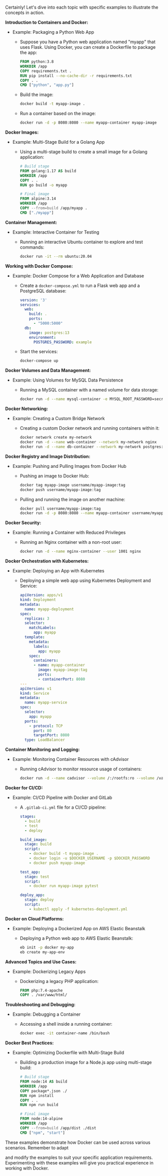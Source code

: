 Certainly! Let's dive into each topic with specific examples to illustrate the concepts in action.

**Introduction to Containers and Docker:**
- Example: Packaging a Python Web App
  - Suppose you have a Python web application named "myapp" that uses Flask. Using Docker, you can create a Dockerfile to package the app:
  
    ```Dockerfile
    FROM python:3.8
    WORKDIR /app
    COPY requirements.txt .
    RUN pip install --no-cache-dir -r requirements.txt
    COPY . .
    CMD ["python", "app.py"]
    ```
  
  - Build the image:
  
    ```bash
    docker build -t myapp-image .
    ```

  - Run a container based on the image:
  
    ```bash
    docker run -d -p 8080:8080 --name myapp-container myapp-image
    ```

**Docker Images:**
- Example: Multi-Stage Build for a Golang App
  - Using a multi-stage build to create a small image for a Golang application:

    ```Dockerfile
    # Build stage
    FROM golang:1.17 AS build
    WORKDIR /app
    COPY . .
    RUN go build -o myapp

    # Final image
    FROM alpine:3.14
    WORKDIR /app
    COPY --from=build /app/myapp .
    CMD ["./myapp"]
    ```

**Container Management:**
- Example: Interactive Container for Testing
  - Running an interactive Ubuntu container to explore and test commands:

    ```bash
    docker run -it --rm ubuntu:20.04
    ```

**Working with Docker Compose:**
- Example: Docker Compose for a Web Application and Database
  - Create a `docker-compose.yml` to run a Flask web app and a PostgreSQL database:

    ```yaml
    version: '3'
    services:
      web:
        build: .
        ports:
          - "5000:5000"
      db:
        image: postgres:13
        environment:
          POSTGRES_PASSWORD: example
    ```

  - Start the services:

    ```bash
    docker-compose up
    ```

**Docker Volumes and Data Management:**
- Example: Using Volumes for MySQL Data Persistence
  - Running a MySQL container with a named volume for data storage:

    ```bash
    docker run -d --name mysql-container -e MYSQL_ROOT_PASSWORD=secret -v mysql-data:/var/lib/mysql mysql:5.7
    ```

**Docker Networking:**
- Example: Creating a Custom Bridge Network
  - Creating a custom Docker network and running containers within it:

    ```bash
    docker network create my-network
    docker run -d --name web-container --network my-network nginx
    docker run -d --name db-container --network my-network postgres:13
    ```

**Docker Registry and Image Distribution:**
- Example: Pushing and Pulling Images from Docker Hub
  - Pushing an image to Docker Hub:

    ```bash
    docker tag myapp-image username/myapp-image:tag
    docker push username/myapp-image:tag
    ```

  - Pulling and running the image on another machine:

    ```bash
    docker pull username/myapp-image:tag
    docker run -d -p 8080:8080 --name myapp-container username/myapp-image:tag
    ```

**Docker Security:**
- Example: Running a Container with Reduced Privileges
  - Running an Nginx container with a non-root user:

    ```bash
    docker run -d --name nginx-container --user 1001 nginx
    ```

**Docker Orchestration with Kubernetes:**
- Example: Deploying an App with Kubernetes
  - Deploying a simple web app using Kubernetes Deployment and Service:

    ```yaml
    apiVersion: apps/v1
    kind: Deployment
    metadata:
      name: myapp-deployment
    spec:
      replicas: 3
      selector:
        matchLabels:
          app: myapp
      template:
        metadata:
          labels:
            app: myapp
        spec:
          containers:
          - name: myapp-container
            image: myapp-image:tag
            ports:
            - containerPort: 8080
    ---
    apiVersion: v1
    kind: Service
    metadata:
      name: myapp-service
    spec:
      selector:
        app: myapp
      ports:
        - protocol: TCP
          port: 80
          targetPort: 8080
      type: LoadBalancer
    ```

**Container Monitoring and Logging:**
- Example: Monitoring Container Resources with cAdvisor
  - Running cAdvisor to monitor resource usage of containers:

    ```bash
    docker run -d --name cadvisor --volume /:/rootfs:ro --volume /var/run:/var/run:rw --volume /sys:/sys:ro --volume /var/lib/docker/:/var/lib/docker:ro --publish 8080:8080 --detach=true --privileged=true google/cadvisor:latest
    ```

**Docker for CI/CD:**
- Example: CI/CD Pipeline with Docker and GitLab
  - A `.gitlab-ci.yml` file for a CI/CD pipeline:

    ```yaml
    stages:
      - build
      - test
      - deploy

    build_image:
      stage: build
      script:
        - docker build -t myapp-image .
        - docker login -u $DOCKER_USERNAME -p $DOCKER_PASSWORD
        - docker push myapp-image

    test_app:
      stage: test
      script:
        - docker run myapp-image pytest

    deploy_app:
      stage: deploy
      script:
        - kubectl apply -f kubernetes-deployment.yml
    ```

**Docker on Cloud Platforms:**
- Example: Deploying a Dockerized App on AWS Elastic Beanstalk
  - Deploying a Python web app to AWS Elastic Beanstalk:

    ```bash
    eb init -p docker my-app
    eb create my-app-env
    ```

**Advanced Topics and Use Cases:**
- Example: Dockerizing Legacy Apps
  - Dockerizing a legacy PHP application:

    ```Dockerfile
    FROM php:7.4-apache
    COPY . /var/www/html/
    ```

**Troubleshooting and Debugging:**
- Example: Debugging a Container
  - Accessing a shell inside a running container:

    ```bash
    docker exec -it container-name /bin/bash
    ```

**Docker Best Practices:**
- Example: Optimizing Dockerfile with Multi-Stage Build
  - Building a production image for a Node.js app using multi-stage build:

    ```Dockerfile
    # Build stage
    FROM node:14 AS build
    WORKDIR /app
    COPY package*.json ./
    RUN npm install
    COPY . .
    RUN npm run build

    # Final image
    FROM node:14-alpine
    WORKDIR /app
    COPY --from=build /app/dist ./dist
    CMD ["npm", "start"]
    ```

These examples demonstrate how Docker can be used across various scenarios. Remember to adapt

 and modify the examples to suit your specific application requirements. Experimenting with these examples will give you practical experience in working with Docker.